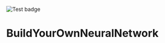 ![Test badge](https://github.com/shantnu/PyEng/actions/workflows/main.yml/badge.svg)

# BuildYourOwnNeuralNetwork

